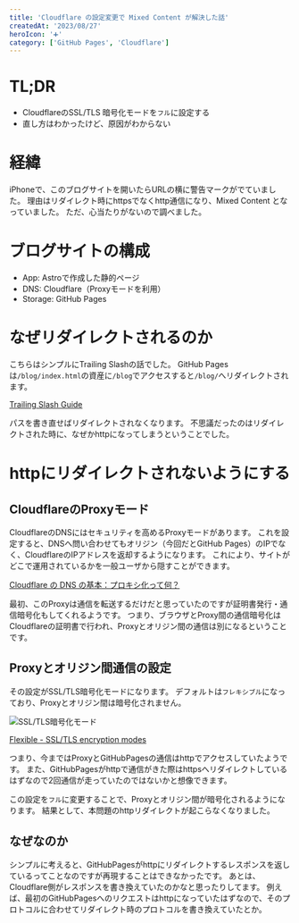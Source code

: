 ```yaml
---
title: 'Cloudflare の設定変更で Mixed Content が解決した話'
createdAt: '2023/08/27'
heroIcon: '➕'
category: ['GitHub Pages', 'Cloudflare']
---
```


# TL;DR 
- CloudflareのSSL/TLS 暗号化モードを`フル`に設定する
- 直し方はわかったけど、原因がわからない

# 経緯
iPhoneで、このブログサイトを開いたらURLの横に警告マークがでていました。
理由はリダイレクト時にhttpsでなくhttp通信になり、Mixed Content となっていました。
ただ、心当たりがないので調べました。

# ブログサイトの構成
- App: Astroで作成した静的ページ
- DNS: Cloudflare（Proxyモードを利用）
- Storage: GitHub Pages

# なぜリダイレクトされるのか
こちらはシンプルにTrailing Slashの話でした。
GitHub Pagesは`/blog/index.html`の資産に`/blog`でアクセスすると`/blog/`へリダイレクトされます。
  
[Trailing Slash Guide](https://github.com/slorber/trailing-slash-guide)
  
パスを書き直せばリダイレクトされなくなります。
不思議だったのはリダイレクトされた時に、なぜかhttpになってしまうということでした。

# httpにリダイレクトされないようにする
## CloudflareのProxyモード
CloudflareのDNSにはセキュリティを高めるProxyモードがあります。
これを設定すると、DNSへ問い合わせてもオリジン（今回だとGitHub Pages）のIPでなく、CloudflareのIPアドレスを返却するようになります。
これにより、サイトがどこで運用されているかを一般ユーザから隠すことができます。
  
[Cloudflare の DNS の基本：プロキシ化って何？](https://dev.classmethod.jp/articles/cloudflare-dns-basics-what-is-proxy/)
  
最初、このProxyは通信を転送するだけだと思っていたのですが証明書発行・通信暗号化もしてくれるようです。
つまり、ブラウザとProxy間の通信暗号化はCloudflareの証明書で行われ、Proxyとオリジン間の通信は別になるということです。

## Proxyとオリジン間通信の設定
その設定がSSL/TLS暗号化モードになります。
デフォルトは`フレキシブル`になっており、Proxyとオリジン間は暗号化されません。

![SSL/TLS暗号化モード](/blog/0002/ssl-tls-mode.png)

[Flexible - SSL/TLS encryption modes](https://developers.cloudflare.com/ssl/origin-configuration/ssl-modes/flexible/)

つまり、今まではProxyとGitHubPagesの通信はhttpでアクセスしていたようです。
また、GitHubPagesがhttpで通信がきた際はhttpsへリダイレクトしているはずなので2回通信が走っていたのではないかと想像できます。
  
この設定を`フル`に変更することで、Proxyとオリジン間が暗号化されるようになります。
結果として、本問題のhttpリダイレクトが起こらなくなりました。

## なぜなのか
シンプルに考えると、GitHubPagesがhttpにリダイレクトするレスポンスを返しているってことなのですが再現することはできなかったです。
あとは、Cloudflare側がレスポンスを書き換えていたのかなと思ったりしてます。
例えば、最初のGitHubPagesへのリクエストはhttpになっていたはずなので、そのプロトコルに合わせてリダイレクト時のプロトコルを書き換えていたとか。


